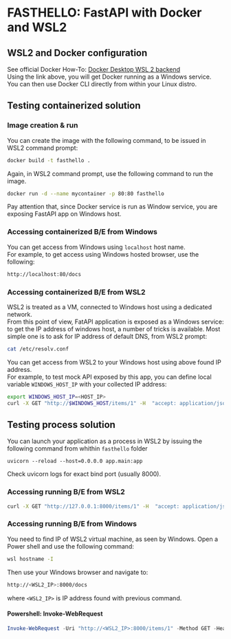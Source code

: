 # FASTHELLO: FastAPI with Docker and WSL2

## WSL2 and Docker configuration
See official Docker How-To: [Docker Desktop WSL 2 backend](https://docs.docker.com/docker-for-windows/wsl/)  
Using the link above, you will get Docker running as a Windows service.  
You can then use Docker CLI directly from within your Linux distro.

## Testing containerized solution
### Image creation & run
You can create the image with the following command, to be issued in WSL2 command prompt:
```Bash
docker build -t fasthello .
```
Again, in WSL2 command prompt, use the following command to run the image.
```Bash
docker run -d --name mycontainer -p 80:80 fasthello
```
Pay attention that, since Docker service is run as Window service, you are exposing FastAPI app on Windows host.

### Accessing containerized B/E from Windows
You can get access from Windows using `localhost` host name.  
For example, to get access using Windows hosted browser, use the following:
```Bash
http://localhost:80/docs
``` 

### Accessing containerized B/E from WSL2
WSL2 is treated as a VM, connected to Windows host using a dedicated network.  
From this point of view, FatAPI application is exposed as a Windows service: to get the IP address of windows host, a number of tricks is available. Most simple one is to ask for IP address of default DNS, from WSL2 prompt:
```Bash
cat /etc/resolv.conf
``` 
You can get access from WSL2 to your Windows host using above found IP address.  
For example, to test mock API exposed by this app, you can define local variable `WINDOWS_HOST_IP` with your collected IP address:
```Bash
export WINDOWS_HOST_IP=<HOST_IP>
curl -X GET "http://$WINDOWS_HOST/items/1" -H  "accept: application/json"
``` 

## Testing process solution
You can launch your application as a process in WSL2 by issuing the following command from whithin `fasthello` folder
```
uvicorn --reload --host=0.0.0.0 app.main:app
```
Check uvicorn logs for exact bind port (usually 8000).

### Accessing running B/E from WSL2
```Bash
curl -X GET "http://127.0.0.1:8000/items/1" -H  "accept: application/json"
``` 

### Accessing running B/E from Windows
You need to find IP of WSL2 virtual machine, as seen by Windows. Open a Power shell and use the following command:
```Bash
wsl hostname -I
```
Then use your Windows browser and navigate to:
```Bash
http://<WSL2_IP>:8000/docs
``` 
where `<WSL2_IP>` is IP address found with previous command.

#### Powershell: Invoke-WebRequest
```Powershell
Invoke-WebRequest -Uri "http://<WSL2_IP>:8000/items/1" -Method GET -Headers @{"accept"="application/json"}
```